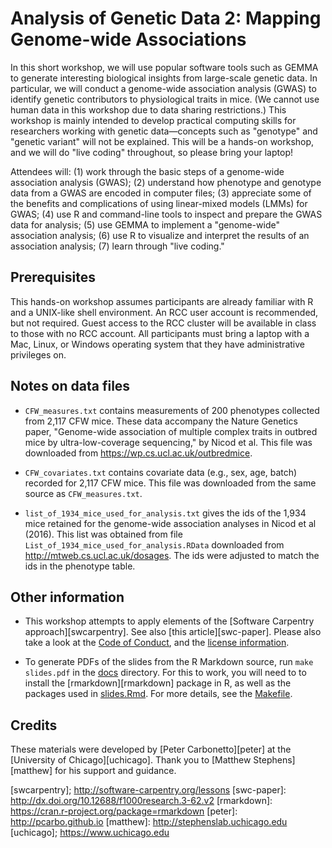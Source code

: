 # Analysis of Genetic Data 2: Mapping Genome-wide Associations

In this short workshop, we will use popular software tools such as
GEMMA to generate interesting biological insights from large-scale
genetic data. In particular, we will conduct a genome-wide association
analysis (GWAS) to identify genetic contributors to physiological
traits in mice. (We cannot use human data in this workshop due to data
sharing restrictions.) This workshop is mainly intended to develop
practical computing skills for researchers working with genetic
data—concepts such as "genotype" and "genetic variant" will not be
explained. This will be a hands-on workshop, and we will do "live
coding" throughout, so please bring your laptop!

Attendees will: (1) work through the basic steps of a genome-wide
association analysis (GWAS); (2) understand how phenotype and genotype
data from a GWAS are encoded in computer files; (3) appreciate some of
the benefits and complications of using linear-mixed models (LMMs) for
GWAS; (4) use R and command-line tools to inspect and prepare the GWAS
data for analysis; (5) use GEMMA to implement a "genome-wide"
association analysis; (6) use R to visualize and interpret the results
of an association analysis; (7) learn through "live coding."

## Prerequisites

This hands-on workshop assumes participants are already familiar with
R and a UNIX-like shell environment. An RCC user account is
recommended, but not required. Guest access to the RCC cluster will be
available in class to those with no RCC account. All participants must
bring a laptop with a Mac, Linux, or Windows operating system that
they have administrative privileges on.

## Notes on data files

+ `CFW_measures.txt` contains measurements of 200 phenotypes collected
  from 2,117 CFW mice. These data accompany the Nature Genetics paper,
  "Genome-wide association of multiple complex traits in outbred mice
  by ultra-low-coverage sequencing," by Nicod et al. This file was
  downloaded from https://wp.cs.ucl.ac.uk/outbredmice.

+ `CFW_covariates.txt` contains covariate data (e.g., sex, age, batch)
  recorded for 2,117 CFW mice. This file was downloaded from the same
  source as `CFW_measures.txt`.

* `list_of_1934_mice_used_for_analysis.txt` gives the ids of the 1,934
  mice retained for the genome-wide association analyses in Nicod et
  al (2016). This list was obtained from file
  `List_of_1934_mice_used_for_analysis.RData` downloaded from
  http://mtweb.cs.ucl.ac.uk/dosages. The ids were adjusted to match
  the ids in the phenotype table.
  
## Other information

+ This workshop attempts to apply elements of the [Software Carpentry
approach][swcarpentry]. See also [this article][swc-paper].  Please also
take a look at the [Code of Conduct](conduct.md), and the [license
information](LICENSE.md).

+ To generate PDFs of the slides from the R Markdown source, run `make
slides.pdf` in the [docs](docs) directory. For this to work, you will
need to to install the [rmarkdown][rmarkdown] package in R, as well as
the packages used in [slides.Rmd](slides.Rmd). For more details,
see the [Makefile](Makefile).

## Credits

These materials were developed by [Peter Carbonetto][peter] at the
[University of Chicago][uchicago]. Thank you to [Matthew
Stephens][matthew] for his support and guidance.

[swcarpentry]; http://software-carpentry.org/lessons
[swc-paper]:   http://dx.doi.org/10.12688/f1000research.3-62.v2
[rmarkdown]:   https://cran.r-project.org/package=rmarkdown
[peter]:       http://pcarbo.github.io
[matthew]:     http://stephenslab.uchicago.edu
[uchicago];    https://www.uchicago.edu
